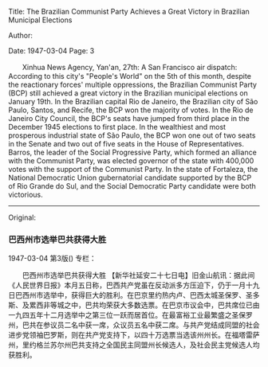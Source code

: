 Title: The Brazilian Communist Party Achieves a Great Victory in Brazilian Municipal Elections

Author:

Date: 1947-03-04
Page: 3

　　Xinhua News Agency, Yan'an, 27th: A San Francisco air dispatch: According to this city's "People's World" on the 5th of this month, despite the reactionary forces' multiple oppressions, the Brazilian Communist Party (BCP) still achieved a great victory in the Brazilian municipal elections on January 19th. In the Brazilian capital Rio de Janeiro, the Brazilian city of São Paulo, Santos, and Recife, the BCP won the majority of votes. In the Rio de Janeiro City Council, the BCP's seats have jumped from third place in the December 1945 elections to first place. In the wealthiest and most prosperous industrial state of São Paulo, the BCP won one out of two seats in the Senate and two out of five seats in the House of Representatives. Barros, the leader of the Social Progressive Party, which formed an alliance with the Communist Party, was elected governor of the state with 400,000 votes with the support of the Communist Party. In the state of Fortaleza, the National Democratic Union gubernatorial candidate supported by the BCP of Rio Grande do Sul, and the Social Democratic Party candidate were both victorious.



<hr /> 

Original: 


### 巴西州市选举巴共获得大胜

1947-03-04
第3版()
专栏：

　　巴西州市选举巴共获得大胜
    【新华社延安二十七日电】旧金山航讯：据此间《人民世界日报》本月五日称，巴西共产党虽在反动派多方压迫下，仍于一月十九日巴西州市选举中，获得巨大的胜利。在巴京里约热内卢、巴西太城圣保罗、圣多斯、及累西非等城之中，巴共均荣获大多数选票。在巴京市议会中，巴共席位已由一九四五年十二月选举中之第三位一跃而居首位。在最富裕工业最繁盛之圣保罗州，巴共在参议员二名中获一席，众议员五名中获二席。与共产党结成同盟的社会进步党领袖巴罗斯，则在共产党支持下，以四十万选票当选该州州长。在福塔雷萨州，里约格兰苏尔州巴共支持之全国民主同盟州长候选人，及社会民主党候选人均获胜利。
